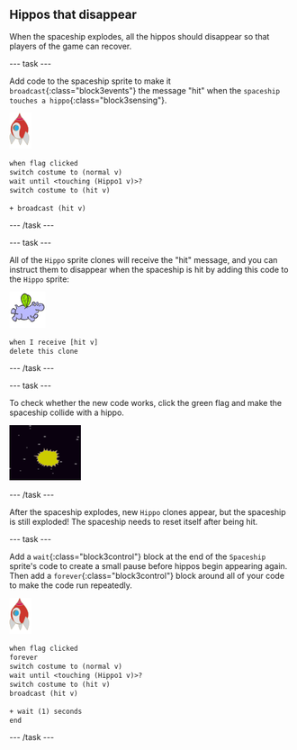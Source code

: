 ## Hippos that disappear

When the spaceship explodes, all the hippos should disappear so that players of the game can recover.

\--- task \---

Add code to the spaceship sprite to make it `broadcast`{:class="block3events"} the message "hit" when the `spaceship touches a hippo`{:class="block3sensing"}.

![rocket sprite](images/rocket-sprite.png)

```blocks3
when flag clicked
switch costume to (normal v)
wait until <touching (Hippo1 v)>?
switch costume to (hit v)

+ broadcast (hit v)
```

\--- /task \---

\--- task \---

All of the `Hippo` sprite clones will receive the "hit" message, and you can instruct them to disappear when the spaceship is hit by adding this code to the `Hippo` sprite:

![hippo sprite](images/hippo-sprite.png)

```blocks3
when I receive [hit v]
delete this clone
```

\--- /task \---

\--- task \---

To check whether the new code works, click the green flag and make the spaceship collide with a hippo.

![තිර රුව(screenshot)](images/invaders-hippo-collide.png)

\--- /task \---

After the spaceship explodes, new `Hippo` clones appear, but the spaceship is still exploded! The spaceship needs to reset itself after being hit.

\--- task \---

Add a `wait`{:class="block3control"} block at the end of the `Spaceship` sprite's code to create a small pause before hippos begin appearing again. Then add a `forever`{:class="block3control"} block around all of your code to make the code run repeatedly.

![rocket sprite](images/rocket-sprite.png)

```blocks3
when flag clicked
forever
switch costume to (normal v)
wait until <touching (Hippo1 v)>?
switch costume to (hit v)
broadcast (hit v)

+ wait (1) seconds
end
```

\--- /task \---